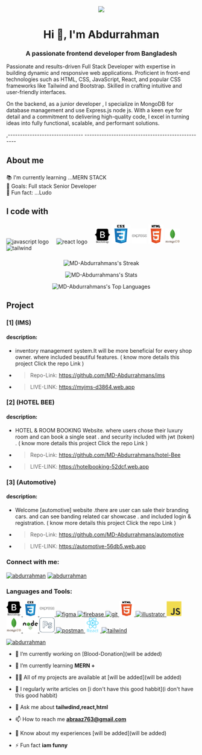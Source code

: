 


<div align='center' width='100%'>

<img src ='https://i.ibb.co/Hq1nZTg/coverGit.png'>
</div>


<h1 align="center">Hi 👋, I'm Abdurrahman</h1>
<h3 align="center">A passionate frontend developer from Bangladesh</h3>

<p> Passionate and results-driven Full Stack Developer with expertise in building dynamic and responsive web applications. Proficient in front-end technologies such as HTML, CSS, JavaScript, React, and popular CSS frameworks like Tailwind and Bootstrap. Skilled in crafting intuitive and user-friendly interfaces.

On the backend, as a junior developer , I specialize in MongoDB for database management and use Express.js node js. With a keen eye for detail and a commitment to delivering high-quality code, I excel in turning ideas into fully functional, scalable, and performant solutions.</p>


,-------------------------------      --------------------------------------------------



<h2 align="left">About me</h2>

###

📚 I'm currently learning ...MERN STACK <br>🎯 Goals:  Full stack Senior Developer<br>🎲 Fun fact: ...Ludo</p>

###

<h2 align="left">I code with</h2>

###

<div align="left">
  <img src="https://cdn.jsdelivr.net/gh/devicons/devicon/icons/javascript/javascript-original.svg" height="40" alt="javascript logo"  />
  <img width="12" />
  <img src="https://cdn.jsdelivr.net/gh/devicons/devicon/icons/react/react-original.svg" height="40" alt="react logo"  />
    <img width="12" />
  <img src="https://raw.githubusercontent.com/devicons/devicon/master/icons/bootstrap/bootstrap-plain-wordmark.svg" alt="bootstrap" width="40" /> <img src="https://raw.githubusercontent.com/devicons/devicon/master/icons/css3/css3-original-wordmark.svg" alt="css3" width="50" /> <img src="https://raw.githubusercontent.com/devicons/devicon/master/icons/express/express-original-wordmark.svg" alt="express" width="40" 
   height="40"/> <img src="https://raw.githubusercontent.com/devicons/devicon/master/icons/html5/html5-original-wordmark.svg" alt="html5" width="40" height="50"/>  <img src="https://raw.githubusercontent.com/devicons/devicon/master/icons/mongodb/mongodb-original-wordmark.svg" alt="mongodb" width="40" height="40"/><img src="https://www.vectorlogo.zone/logos/tailwindcss/tailwindcss-icon.svg" alt="tailwind" width="40" height="40"/>

  

  
  

###


<div align='center' width='100%'>

![MD-Abdurrahmans's Streak](https://github-readme-streak-stats.herokuapp.com/?user=MD-Abdurrahmans&theme=tokyonight&hide_border=true)

</div>





<div align='center' width='100%'>

![MD-Abdurrahmans's Stats](https://github-readme-stats.vercel.app/api?username=MD-Abdurrahmans&theme=tokyonight&show_icons=true&hide_border=true&count_private=true)

</div>




<div align='center' width='100%'>

![MD-Abdurrahmans's Top Languages](https://github-readme-stats.vercel.app/api/top-langs/?username=MD-Abdurrahmans&theme=tokyonight&show_icons=true&hide_border=true&layout=compact)

</div>








## Project 

### [1] (IMS)

#### description: 
- inventory management system.It will be more beneficial for every shop owner. where included beautiful features.
( know more details this project Click the repo Link )

- >  Repo-Link: https://github.com/MD-Abdurrahmans/ims 

- >  LIVE-LINK: https://myims-d3864.web.app




### [2]  (HOTEL BEE) 

#### description: 
- HOTEL & ROOM BOOKING Website. where users chose their luxury room and can book a  single seat .
and security included with jwt (token) .
( know more details this project Click the repo Link )


- > Repo-Link: https://github.com/MD-Abdurrahmans/hotel-Bee

- > LIVE-LINK: https://hotelbooking-52dcf.web.app




### [3]  (Automotive) 

#### description: 

- Welcome [automotive] website .there  are user can sale their branding cars. and can see banding related car showcase . and included login & registration. 
( know more details this project Click the repo Link )


- > Repo-Link: https://github.com/MD-Abdurrahmans/automotive 
- >  LIVE-LINK: https://automotive-56db5.web.app







</p>

<h3 align="left">Connect with me:</h3>
<p align="left">
<a href="https://twitter.com/ab_raaz18" target="blank"><img align="center" src="https://raw.githubusercontent.com/rahuldkjain/github-profile-readme-generator/master/src/images/icons/Social/twitter.svg" alt="abdurrahman" height="30" width="40" /></a>
<a href="https://www.linkedin.com/in/md-abdurrahman-95351223b" target="blank"><img align="center" src="https://raw.githubusercontent.com/rahuldkjain/github-profile-readme-generator/master/src/images/icons/Social/linked-in-alt.svg" alt="abdurrahman" height="30" width="40" /></a>



</p>

<h3 align="left">Languages and Tools:</h3>
<p align="left"> <a href="https://getbootstrap.com" target="_blank" rel="noreferrer"> <img src="https://raw.githubusercontent.com/devicons/devicon/master/icons/bootstrap/bootstrap-plain-wordmark.svg" alt="bootstrap" width="40" height="40"/> </a> <a href="https://www.w3schools.com/css/" target="_blank" rel="noreferrer">
 <img src="https://raw.githubusercontent.com/devicons/devicon/master/icons/css3/css3-original-wordmark.svg" alt="css3" width="40" height="40"/> </a> <a href="https://expressjs.com" target="_blank" rel="noreferrer">
  <img src="https://raw.githubusercontent.com/devicons/devicon/master/icons/express/express-original-wordmark.svg" alt="express" width="40" height="40"/> </a> <a href="https://www.figma.com/" target="_blank" rel="noreferrer"> <img src="https://www.vectorlogo.zone/logos/figma/figma-icon.svg" alt="figma" width="40" height="40"/> </a> <a href="https://firebase.google.com/" target="_blank" rel="noreferrer"> <img src="https://www.vectorlogo.zone/logos/firebase/firebase-icon.svg" alt="firebase" width="40" height="40"/> </a> <a href="https://git-scm.com/" target="_blank" rel="noreferrer"> <img src="https://www.vectorlogo.zone/logos/git-scm/git-scm-icon.svg" alt="git" width="40" height="40"/> </a> <a href="https://www.w3.org/html/" target="_blank" rel="noreferrer"> <img src="https://raw.githubusercontent.com/devicons/devicon/master/icons/html5/html5-original-wordmark.svg" alt="html5" width="40" height="40"/> </a> <a href="https://www.adobe.com/in/products/illustrator.html" target="_blank" rel="noreferrer"> <img src="https://www.vectorlogo.zone/logos/adobe_illustrator/adobe_illustrator-icon.svg" alt="illustrator" width="40" height="40"/> </a> <a href="https://developer.mozilla.org/en-US/docs/Web/JavaScript" target="_blank" rel="noreferrer"> <img src="https://raw.githubusercontent.com/devicons/devicon/master/icons/javascript/javascript-original.svg" alt="javascript" width="40" height="40"/> </a> <a href="https://www.mongodb.com/" target="_blank" rel="noreferrer"> <img src="https://raw.githubusercontent.com/devicons/devicon/master/icons/mongodb/mongodb-original-wordmark.svg" alt="mongodb" width="40" height="40"/> </a> <a href="https://nodejs.org" target="_blank" rel="noreferrer"> <img src="https://raw.githubusercontent.com/devicons/devicon/master/icons/nodejs/nodejs-original-wordmark.svg" alt="nodejs" width="40" height="40"/> </a> <a href="https://www.photoshop.com/en" target="_blank" rel="noreferrer"> <img src="https://raw.githubusercontent.com/devicons/devicon/master/icons/photoshop/photoshop-line.svg" alt="photoshop" width="40" height="40"/> </a> <a href="https://postman.com" target="_blank" rel="noreferrer"> <img src="https://www.vectorlogo.zone/logos/getpostman/getpostman-icon.svg" alt="postman" width="40" height="40"/> </a> <a href="https://reactjs.org/" target="_blank" rel="noreferrer"> <img src="https://raw.githubusercontent.com/devicons/devicon/master/icons/react/react-original-wordmark.svg" alt="react" width="40" height="40"/> </a> <a href="https://tailwindcss.com/" target="_blank" rel="noreferrer"> <img src="https://www.vectorlogo.zone/logos/tailwindcss/tailwindcss-icon.svg" alt="tailwind" width="40" height="40"/> </a> </p>







<p align="left"> <a href="https://twitter.com/ab_raaz18" target="blank"><img src="https://img.shields.io/twitter/follow/abdurrahman?logo=twitter&style=for-the-badge" alt="abdurrahman" /></a> </p>

- 🔭 I’m currently working on [Blood-Donation](will be added)

- 🌱 I’m currently learning **MERN +**

- 👨‍💻 All of my projects are available at [will be added](will be added)

- 📝 I regularly write articles on [i don't have this good habbit](i don't have this good habbit)

- 💬 Ask me about **tailwdind,react,html**

- 📫 How to reach me **abraaz763@gmail.com**

- 📄 Know about my experiences [will be added](will be added)

- ⚡ Fun fact **iam funny**





